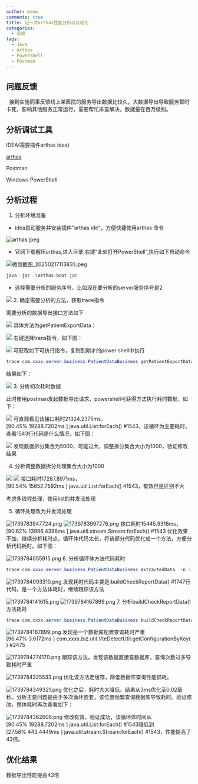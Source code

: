 ```yaml
---
author: meow
comments: true
title: 记一次arthas性能分析以及优化
categories:
  - 后端
tags:
  - Java
  - Arthas
  - PowerShell
  - Postman
---
```


## 问题反馈
  接到实施同事反馈线上某医院的服务导出数据比较久，大数据导出导致服务暂时卡死，影响其他服务正常运行，需要帮忙排查解决，数据量在百万级别。

## 分析调试工具

IDEA(需要插件arthas idea)

[arthas](https://arthas.aliyun.com/doc/)

Postman

Windows PowerShell

## 分析过程

1.  分析环境准备


*   idea启动服务并安装插件"arthas ide"，方便快捷使用arthas 命令


![arthas.jpeg](https://s3.bmp.ovh/imgs/2025/02/17/123131d5f91f2537.png)

*   官网下载解压arthas,进入目录,右键"此处打开PowerShell",执行如下启动命令


![微信截图_20250217113831.jpeg](https://alidocs.oss-cn-zhangjiakou.aliyuncs.com/res/1wvqroj42k28Oako/img/51658443-9929-4916-aaff-cfd5fd565c83.jpeg)

```powershell
java -jar .\arthas-boot.jar
```

*   选择需要分析的服务序号，比如现在要分析的server服务序号是2


![](https://s3.bmp.ovh/imgs/2025/02/17/ede540a65f2e6505.png)
2.  确定需要分析的方法，获取trace指令


需要分析的数据导出接口方法如下

![](https://s3.bmp.ovh/imgs/2025/02/17/ee270081d590606f.png)
具体方法为getPatientExportData：

![](https://s3.bmp.ovh/imgs/2025/02/17/6376183bf7398f78.png)
右键选择trans指令，如下图：

![](https://s3.bmp.ovh/imgs/2025/02/17/8b766874c8591ebd.png)
可获取如下可执行指令，复制到刚才的power shell中执行

```powershell
trace com.xxxx.server.business.PatientDataBusiness getPatientExportData  -n 5 --skipJDKMethod false
```

结果如下：

![](https://s3.bmp.ovh/imgs/2025/02/17/272aca9cc11c5d5a.png)
3.  分析初次耗时数据


此时使用postman发起数据导出请求，powershell可获得方法执行耗时数据，如下：

![](https://s3.bmp.ovh/imgs/2025/02/17/b2cbd64e19ad82ed.png)
可直观看见该接口耗时21324.2375ms，\[90.45% 19288.7202ms \] java.util.List:forEach() #1543，该循环为主要耗时，查看1543行代码是什么情况，如下图：

![](https://s3.bmp.ovh/imgs/2025/02/17/88fffe73107ce58e.png)
发现数据拆分集合为5000，可能过大，调整拆分集合大小为1000，验证修改结果

4.  分析调整数据拆分处理集合大小为1000


![](https://s3.bmp.ovh/imgs/2025/02/17/8e15206132c780b4.png)
![](https://s3.bmp.ovh/imgs/2025/02/17/8e1258e32f2ead0e.png)
接口耗时17287.8971ms，\[90.54% 15652.7592ms \] java.util.List:forEach() #1543，有效但是区别不大

考虑多线程处理，使用list的并发流处理

5.  循环处理改为并发流处理

![1739783947724.png](https://img.picui.cn/free/2025/02/17/67b2ff0e63d2a.png)
![1739783997276.png](https://img.picui.cn/free/2025/02/17/67b2ff3ede89c.png)
接口耗时15445.9318ms，\[90.62% 13996.4388ms \] java.util.stream.Stream:forEach() #1543 优化效果不加，继续分析耗时点，循环体代码太长，将该部分代码优化成一个方法，方便分析代码耗时。如下图：

![1739784055915.png](https://img.picui.cn/free/2025/02/17/67b2ff7aea9c9.png)
6.  分析循环体方法代码耗时


```powershell
trace com.xxxx.server.business.PatientDataBusiness extractedData  -n 5 --skipJDKMethod false
```

![1739784093310.png](https://img.picui.cn/free/2025/02/17/67b2ff9f0b804.png)
发现耗时代码主要是:buildCheckReportData() #1747行代码，是一个方法体耗时，继续跟踪该方法

![1739784141615.png](https://img.picui.cn/free/2025/02/17/67b2ffcf029a0.png)
![1739784167899.png](https://img.picui.cn/free/2025/02/17/67b2ffe9933d7.png)
7.  分析buildCheckReportData()方法耗时


```powershell
trace com.xxxx.server.business.PatientDataBusiness buildCheckReportData  -n 5 --skipJDKMethod false
```

![1739784167899.png](https://img.picui.cn/free/2025/02/17/67b2ffe9933d7.png)
发现是一个数据库配置查询耗时严重\[96.47% 3.6172ms \] com.xxxx.biz.util.VteDetectUtil:getConfigurationByKey() #2475

![1739784274170.png](https://img.picui.cn/free/2025/02/17/67b3005ebc90b.png)
跟踪该方法，发现该数据直接查数据库，查询次数过多导致耗时严重

![1739784325533.png](https://img.picui.cn/free/2025/02/17/67b30087266e0.png)
优化该方法走缓存，降低数据库查询性能损耗。

![1739784349321.png](https://img.picui.cn/free/2025/02/17/67b300a3cff49.png)
优化之后，耗时大大降低。结果从3ms优化至0.02毫秒。分析主要问题是由于多次循环嵌套，该位置频繁查询数据库导致耗时。验证修改，整体耗时再次查看如下：

![1739784362606.png](https://img.picui.cn/free/2025/02/17/67b300b512e5d.png)
修改有效，验证成功，该循环体时间从\[90.45% 19288.7202ms \] java.util.List:forEach() #1543降低到\[27.58% 443.4449ms \] java.util.stream.Stream:forEach() #1543，性能提高了43倍。

## 优化结果

数据导出性能提高43倍
